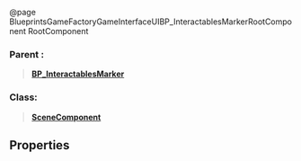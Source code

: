 @page BlueprintsGameFactoryGameInterfaceUIBP_InteractablesMarkerRootComponent RootComponent
### Parent :
<b><a href="_blueprints_game_factory_game_interface_u_i_b_p__interactables_marker.html"><blockquote>BP_InteractablesMarker</blockquote></a></b>
### Class:
<b><a href="_class_script_scene_component.html"><blockquote>SceneComponent</blockquote></a></b>
## Properties
